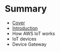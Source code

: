 # Summary

* [Cover](README.md)
* [Introduction](documentation/Introduction.md)
* How AWS IoT works
* IoT devices
* Device Gateway

